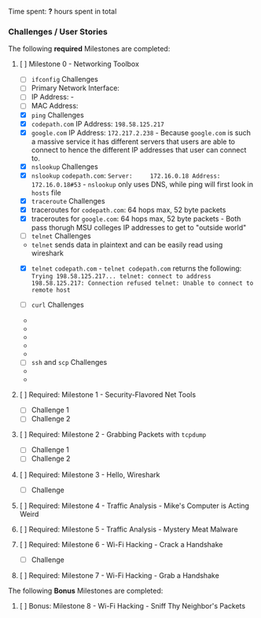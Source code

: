 Time spent: **?** hours spent in total 
### Challenges / User Stories
The following **required** Milestones are completed:
1. [ ]  Milestone 0 - Networking Toolbox
    - [ ]  `ifconfig` Challenges
      - [ ]  Primary Network Interface: 
      - [ ]  IP Address: 
       - 
      - [ ]  MAC Address: 
    - [X]  `ping` Challenges
      -  [x]  `codepath.com` IP Address: `198.58.125.217`
      -  [X]  `google.com` IP Address: `172.217.2.238`
       -  Because `google.com` is such a massive service it has different servers that users are able to connect to hence the different IP addresses that user can connect to.
    - [X]  `nslookup` Challenges
      - [X]  `nslookup` `codepath.com`: `Server:     172.16.0.18
Address:    172.16.0.18#53`
       -  `nslookup` only uses DNS, while ping will first look in `hosts` file
    - [X]  `traceroute` Challenges
      - [X]  traceroutes for `codepath.com`: 64 hops max, 52 byte packets
      - [X]  traceroutes for `google.com`: 64 hops max, 52 byte packets
       -  Both pass thorugh MSU colleges IP addresses to get to "outside world"
    - [ ]  `telnet` Challenges
      -   `telnet` sends data in plaintext and can be easily read using wireshark
      - [X]  `telnet` `codepath.com`
        -  `telnet codepath.com` returns the following: 
        ```
        Trying 198.58.125.217...
        telnet: connect to address 198.58.125.217: Connection refused
        telnet: Unable to connect to remote host
        ```

    - [ ]  `curl` Challenges
      -
      -
      -
      -
      -
    - [ ]  `ssh` and `scp` Challenges
      -
      -
    
    
1. [ ]  Required: Milestone 1 - Security-Flavored Net Tools
    - [ ]  Challenge 1
    - [ ]  Challenge 2
1. [ ]  Required: Milestone 2 - Grabbing Packets with `tcpdump`
    - [ ]  Challenge 1
    - [ ]  Challenge 2
1. [ ]  Required: Milestone 3 - Hello, Wireshark
    - [ ]  Challenge
1. [ ]  Required: Milestone 4 - Traffic Analysis - Mike's Computer is Acting Weird
1. [ ]  Required: Milestone 5 - Traffic Analysis - Mystery Meat Malware
1. [ ]  Required: Milestone 6 - Wi-Fi Hacking - Crack a Handshake
    - [ ]  Challenge
1. [ ]  Required: Milestone 7 - Wi-Fi Hacking - Grab a Handshake

The following **Bonus** Milestones are completed:
1. [ ] Bonus: Milestone 8 - Wi-Fi Hacking - Sniff Thy Neighbor's Packets
